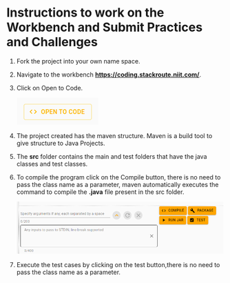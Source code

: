# Instructions to work on the Workbench and Submit Practices and Challenges

1. Fork the project into your own name space.

2. Navigate to the workbench **https://coding.stackroute.niit.com/**.

3. Click on Open to Code.

   <img src="img1.PNG" />

4. The project created has the maven structure. Maven is a build tool to give structure to Java Projects.

5. The **src** folder contains the main and test folders that have the java classes and test classes.

6. To compile the program click on the Compile button, there is no need to pass the class name as a parameter, maven automatically executes the command to compile the **.java** file present in the src folder.

   <img src="img3.PNG" />

7. Execute the test cases by clicking on the test button,there is no need to pass the class name as a parameter.

   


